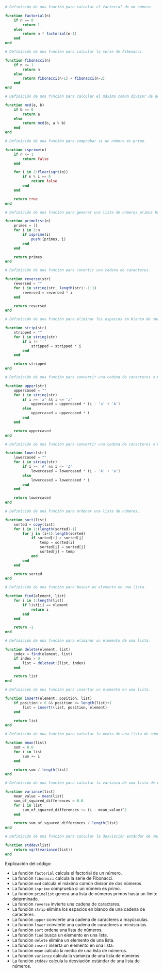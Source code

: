 ```julia
# Definición de una función para calcular el factorial de un número.

function factorial(n)
    if n == 0
        return 1
    else
        return n * factorial(n-1)
    end
end

# Definición de una función para calcular la serie de Fibonacci.

function fibonacci(n)
    if n <= 1
        return n
    else
        return fibonacci(n-1) + fibonacci(n-2)
    end
end

# Definición de una función para calcular el máximo común divisor de dos números.

function mcd(a, b)
    if b == 0
        return a
    else
        return mcd(b, a % b)
    end
end

# Definición de una función para comprobar si un número es primo.

function isprime(n)
    if n <= 1
        return false
    end

    for i in 2:floor(sqrt(n))
        if n % i == 0
            return false
        end
    end

    return true
end

# Definición de una función para generar una lista de números primos hasta un límite determinado.

function primelist(n)
    primes = []
    for i in 2:n
        if isprime(i)
            push!(primes, i)
        end
    end

    return primes
end

# Definición de una función para invertir una cadena de caracteres.

function reverse(str)
    reversed = ""
    for i in string(str, length(str):-1:1)
        reversed = reversed * i
    end

    return reversed
end

# Definición de una función para eliminar los espacios en blanco de una cadena de caracteres.

function strip(str)
    stripped = ""
    for i in string(str)
        if i != ' '
            stripped = stripped * i
        end
    end

    return stripped
end

# Definición de una función para convertir una cadena de caracteres a mayúsculas.

function upper(str)
    uppercased = ""
    for i in string(str)
        if i >= 'a' && i <= 'z'
            uppercased = uppercased * (i - 'a' + 'A')
        else
            uppercased = uppercased * i
        end
    end

    return uppercased
end

# Definición de una función para convertir una cadena de caracteres a minúsculas.

function lower(str)
    lowercased = ""
    for i in string(str)
        if i >= 'A' && i <= 'Z'
            lowercased = lowercased * (i - 'A' + 'a')
        else
            lowercased = lowercased * i
        end
    end

    return lowercased
end

# Definición de una función para ordenar una lista de números.

function sort(list)
    sorted = copy(list)
    for i in 1:(length(sorted)-1)
        for j in (i+1):length(sorted)
            if sorted[i] > sorted[j]
                temp = sorted[i]
                sorted[i] = sorted[j]
                sorted[j] = temp
            end
        end
    end

    return sorted
end

# Definición de una función para buscar un elemento en una lista.

function find(element, list)
    for i in 1:length(list)
        if list[i] == element
            return i
        end
    end

    return -1
end

# Definición de una función para eliminar un elemento de una lista.

function delete(element, list)
    index = find(element, list)
    if index > 0
        list = deleteat!(list, index)
    end

    return list
end

# Definición de una función para insertar un elemento en una lista.

function insert(element, position, list)
    if position > 0 && position <= length(list)+1
        list = insert!(list, position, element)
    end

    return list
end

# Definición de una función para calcular la media de una lista de números.

function mean(list)
    sum = 0.0
    for i in list
        sum += i
    end

    return sum / length(list)
end

# Definición de una función para calcular la varianza de una lista de números.

function variance(list)
    mean_value = mean(list)
    sum_of_squared_differences = 0.0
    for i in list
        sum_of_squared_differences += (i - mean_value)^2
    end

    return sum_of_squared_differences / length(list)
end

# Definición de una función para calcular la desviación estándar de una lista de números.

function stddev(list)
    return sqrt(variance(list))
end
```

Explicación del código:

* La función `factorial` calcula el factorial de un número.
* La función `fibonacci` calcula la serie de Fibonacci.
* La función `mcd` calcula el máximo común divisor de dos números.
* La función `isprime` comprueba si un número es primo.
* La función `primelist` genera una lista de números primos hasta un límite determinado.
* La función `reverse` invierte una cadena de caracteres.
* La función `strip` elimina los espacios en blanco de una cadena de caracteres.
* La función `upper` convierte una cadena de caracteres a mayúsculas.
* La función `lower` convierte una cadena de caracteres a minúsculas.
* La función `sort` ordena una lista de números.
* La función `find` busca un elemento en una lista.
* La función `delete` elimina un elemento de una lista.
* La función `insert` inserta un elemento en una lista.
* La función `mean` calcula la media de una lista de números.
* La función `variance` calcula la varianza de una lista de números.
* La función `stddev` calcula la desviación estándar de una lista de números.